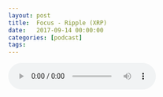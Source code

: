 ```yaml
---
layout: post
title:  Focus - Ripple (XRP)
date:   2017-09-14 00:00:00
categories: [podcast]
tags:
---
```

<audio src='http://feeds.soundcloud.com/stream/342447604-la-bulle-crypto-focus-ripple-xrp.mp3' autoplay='false' controls='true' />

Focus - Ripple (XRP) by HotNewCrypto

